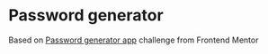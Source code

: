 # Password generator

Based on <a href="https://www.frontendmentor.io/challenges/password-generator-app-Mr8CLycqjh">Password generator app</a> challenge from Frontend Mentor
